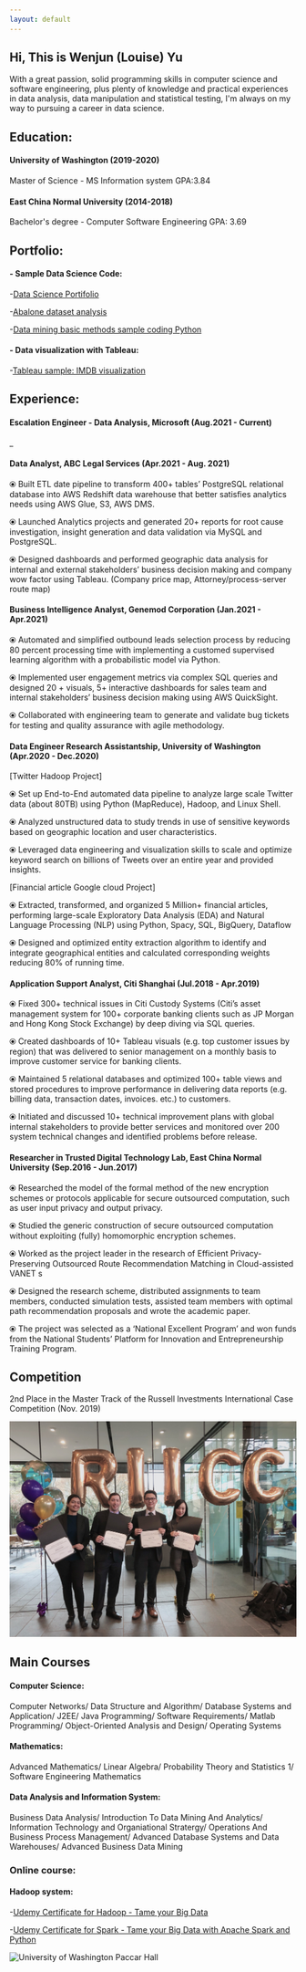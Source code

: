 ```yaml
---
layout: default
---
```



## Hi, This is Wenjun (Louise) Yu

With a great passion, solid programming skills in computer science and software engineering, plus plenty of knowledge and practical experiences in data analysis, data manipulation and statistical testing,  I'm always on my way to pursuing a career in data science. 

## Education:
#### University of Washington (2019-2020)
Master of Science - MS  Information system
GPA:3.84

#### East China Normal University (2014-2018)
Bachelor's degree - Computer Software Engineering
GPA: 3.69

## Portfolio:

#### - Sample Data Science Code:

-[Data Science Portifolio](https://github.com/LouiseHash/Data-science-portifolio)

-[Abalone dataset analysis](https://github.com/LouiseHash/data-analysis-for-abalone-dataset/blob/master/Data%20analysis%20for%20abalone.ipynb)

-[Data mining basic methods sample coding Python](https://github.com/LouiseHash/data-mining-python)

#### - Data visualization with Tableau:
-[Tableau sample: IMDB visualization](https://public.tableau.com/profile/wenjun.yu#!/vizhome/WenjunYu_IMDB/DashboardIMDB?publish=yes)

## Experience:

#### Escalation Engineer - Data Analysis, Microsoft (Aug.2021 - Current)

_



#### Data Analyst, ABC Legal Services (Apr.2021 - Aug. 2021)
⦿	Built ETL date pipeline to transform 400+ tables’ PostgreSQL relational database into AWS Redshift data warehouse that better satisfies analytics needs using AWS Glue, S3, AWS DMS.

⦿	Launched Analytics projects and generated 20+ reports for root cause investigation, insight generation and data validation via MySQL and PostgreSQL.

⦿	Designed dashboards and performed geographic data analysis for internal and external stakeholders’ business decision making and company wow factor using Tableau. (Company price map, Attorney/process-server route map) 


#### Business Intelligence Analyst, Genemod Corporation (Jan.2021 - Apr.2021)
⦿	Automated and simplified outbound leads selection process by reducing 80 percent processing time with implementing a customed supervised learning algorithm with a probabilistic model via Python.

⦿ Implemented user engagement metrics via complex SQL queries and designed 20 + visuals, 5+ interactive dashboards for sales team and internal stakeholders’ business decision making using AWS QuickSight.

⦿ Collaborated with engineering team to generate and validate bug tickets for testing and quality assurance with agile methodology.

#### Data Engineer Research Assistantship, University of Washington (Apr.2020 - Dec.2020)
[Twitter Hadoop Project]

⦿ Set up End-to-End automated data pipeline to analyze large scale Twitter data (about 80TB) using Python (MapReduce), Hadoop, and Linux Shell.

⦿ Analyzed unstructured data to study trends in use of sensitive keywords based on geographic location and user characteristics.

⦿ Leveraged data engineering and visualization skills to scale and optimize keyword search on billions of Tweets over an entire year and provided insights.

[Financial article Google cloud Project]

⦿ Extracted, transformed, and organized 5 Million+ financial articles, performing large-scale Exploratory Data Analysis (EDA) and Natural Language Processing (NLP) using Python, Spacy, SQL, BigQuery, Dataflow

⦿ Designed and optimized entity extraction algorithm to identify and integrate geographical entities and calculated corresponding weights reducing 80% of running time.


#### Application Support Analyst, Citi Shanghai (Jul.2018 - Apr.2019)
⦿	Fixed 300+ technical issues in Citi Custody Systems (Citi’s asset management system for 100+ corporate banking clients such as JP Morgan and Hong Kong Stock Exchange) by deep diving via SQL queries. 

⦿	Created dashboards of 10+ Tableau visuals (e.g. top customer issues by region) that was delivered to senior management on a monthly basis to improve customer service for banking clients. 

⦿	Maintained 5 relational databases and optimized 100+ table views and stored procedures to improve performance in delivering data reports (e.g. billing data, transaction dates, invoices. etc.) to customers. 

⦿	Initiated and discussed 10+ technical improvement plans with global internal stakeholders to provide better services and monitored over 200 system technical changes and identified problems before release. 


#### Researcher in Trusted Digital Technology Lab, East China Normal University (Sep.2016 - Jun.2017)
⦿	Researched the model of the formal method of the new encryption schemes or protocols applicable for secure outsourced computation, such as user input privacy and output privacy.

⦿	Studied the generic construction of secure outsourced computation without exploiting (fully) homomorphic encryption schemes.

⦿	Worked as the project leader in the research of Efficient Privacy-Preserving Outsourced Route Recommendation Matching in Cloud-assisted VANET s

⦿	Designed the research scheme, distributed assignments to team members, conducted simulation tests, assisted team members with optimal path recommendation proposals and wrote the academic paper. 

⦿	The project was selected as a ‘National Excellent Program’ and won funds from the National Students’ Platform for Innovation and Entrepreneurship Training Program.

## Competition 
2nd Place in the Master Track of the Russell Investments International Case Competition (Nov. 2019)

![Competition Claim photo](https://github.com/LouiseHash/LouiseHash.github.io/blob/master/img/photos/claim2.jpg?raw=true)

## Main Courses
#### Computer Science:
Computer Networks/ Data Structure and Algorithm/ Database Systems and Application/ J2EE/ Java Programming/ Software Requirements/ Matlab Programming/ Object-Oriented Analysis and Design/ Operating Systems
#### Mathematics:
Advanced Mathematics/ Linear Algebra/ Probability Theory and Statistics 1/ Software Engineering Mathematics
#### Data Analysis and Information System:
Business Data Analysis/ Introduction To Data Mining And Analytics/ Information Technology and Organiational Stratergy/ Operations And Business Process Management/ Advanced Database Systems and Data Warehouses/ Advanced Business Data Mining
### Online course:
#### Hadoop system:
-[Udemy Certificate for Hadoop - Tame your Big Data](https://www.udemy.com/certificate/UC-3372f101-2d00-4b57-b980-8e491e010abc/)

-[Udemy Certificate for Spark - Tame your Big Data with Apache Spark and Python](https://www.udemy.com/certificate/UC-70249a28-0df4-484b-b052-8f8b67ea90ee/)

![University of Washington Paccar Hall](https://github.com/LouiseHash/LouiseHash.github.io/blob/master/img/photos/university.jpg?raw=true)
